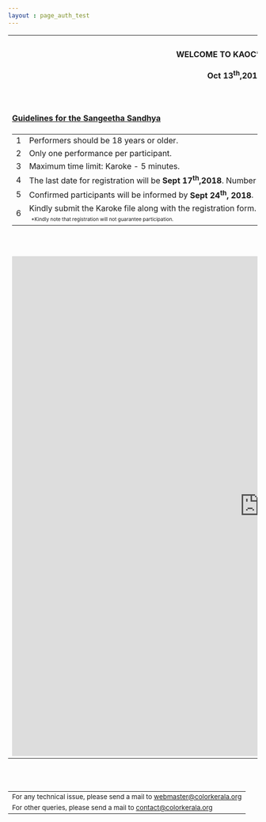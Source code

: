 ```yaml
---
layout : page_auth_test
---
```

<style type="text/css">
body 
{
background-image:url("/img/mn2018/Musicfestivalposter.jpg");
height: 100%;
width: 100%;
position: absolute;
background-repeat:no-repeat;
background-position: center center;
background-attachment: fixed;
background-size: cover;
opacity: 10;
}
</style>


<table align="center" style="border:0"> <tr style="border:0;background:transparent"><td align="center" style="border:0;background:transparent"><br/>
  </td></tr>

 <tr style="border:0;background:transparent">
   <td style="border:0"> 
     <strong> <center>WELCOME TO KAOC’s Sangeetha Sandhya <br/><br/>Oct 13<sup>th</sup>,2018 6pm to 9pm </center></strong><br/><br/><br/>
  </td></tr>
  
  <tr style="border:0;background:transparent">
   <td style="border:0"> 
   <strong> <u> Guidelines for the Sangeetha Sandhya </u> </strong> 
    </td></tr> 
  <tr style="border:0;background:transparent" ><td style="border:0;background:transparent" >
  <table align="left">
    <tr> <td>1</td><td>Performers should be 18 years or older. </td> </tr>
    <tr><td>2</td><td>Only one performance per participant.</td></tr>
    <tr><td>3</td><td>Maximum time limit: Karoke - 5 minutes.</td></tr>
    <tr><td>4</td><td>The last date for registration will be <strong>Sept 17<sup>th</sup>,2018</strong>. Number of participants will be limited to 15.
     </td></tr>
    <tr> <td>5</td><td>Confirmed participants will be informed by <strong>Sept 24<sup>th</sup>, 2018</strong>. </td> </tr>
    <tr><td>6</td><td>Kindly submit the Karoke file along with the registration form.<br/>
      &nbsp;<font size="1">*Kindly note that registration will not guarantee participation.</font>
      </td></tr>
    </table>
  </td></tr>
   
  <tr style="border:0;background:transparent" ><td style="border:0;background:transparent" > <br/><br/>
  <iframe src="https://goo.gl/forms/32zXq8SFrJvMW6392" width="999" height="1010" frameborder="0" marginheight="0" marginwidth="0">Loading...</iframe>
    </td></tr>
</table>
<br/><br/>
<table>
  <tr style="border:0;background:transparent">
   <td style="border:0"> <sub> For any technical issue, please send a mail to <u> webmaster@colorkerala.org </u></sub></td></tr>
  <tr style="border:0;background:transparent">
    <td style="border:0">  <sub>For other queries, please send a mail to <u> contact@colorkerala.org </u></sub></td></tr>
  </table>

